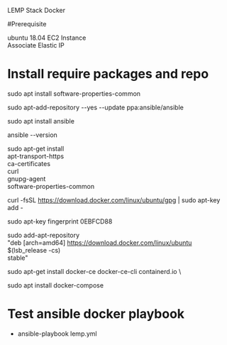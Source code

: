 
LEMP Stack Docker 

#Prerequisite

ubuntu 18.04 EC2 Instance \
Associate Elastic IP

# Install require packages and repo

sudo apt install software-properties-common  

sudo apt-add-repository --yes --update ppa:ansible/ansible  

sudo apt install ansible

ansible --version  


sudo apt-get install \
    apt-transport-https \
    ca-certificates \
    curl \
    gnupg-agent \
    software-properties-common

curl -fsSL https://download.docker.com/linux/ubuntu/gpg | sudo apt-key add -

sudo apt-key fingerprint 0EBFCD88

 sudo add-apt-repository \
   "deb [arch=amd64] https://download.docker.com/linux/ubuntu \
   $(lsb_release -cs) \
   stable"

sudo apt-get install docker-ce docker-ce-cli containerd.io \

sudo apt install docker-compose

# Test ansible docker playbook

- ansible-playbook lemp.yml

